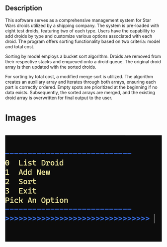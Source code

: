 ## Description
This software serves as a comprehensive management system for Star Wars droids utilized by a shipping company. The system is pre-loaded with eight test droids, featuring two of each type. Users have the capability to add droids by type and customize various options associated with each droid. The program offers sorting functionality based on two criteria: model and total cost.

Sorting by model employs a bucket sort algorithm. Droids are removed from their respective stacks and enqueued onto a droid queue. The original droid array is then updated with the sorted droids.

For sorting by total cost, a modified merge sort is utilized. The algorithm creates an auxiliary array and iterates through both arrays, ensuring each part is correctly ordered. Empty spots are prioritized at the beginning if no data exists. Subsequently, the sorted arrays are merged, and the existing droid array is overwritten for final output to the user.

# Images
![screenshot](Images/droidinventorymanager.png)
=======




